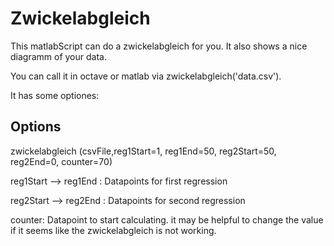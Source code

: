 # Zwickelabgleich

This matlabScript can do a zwickelabgleich for you. It also shows a nice diagramm of your data.

You can call it in octave or matlab via zwickelabgleich('data.csv').

It has some optiones:

## Options

zwickelabgleich (csvFile,reg1Start=1, reg1End=50, reg2Start=50, reg2End=0, counter=70) 

reg1Start --> reg1End : Datapoints for first regression

reg2Start --> reg2End : Datapoints for second regression

counter: Datapoint to start calculating. it may be helpful to change the value if it seems like the zwickelabgleich is not working.
